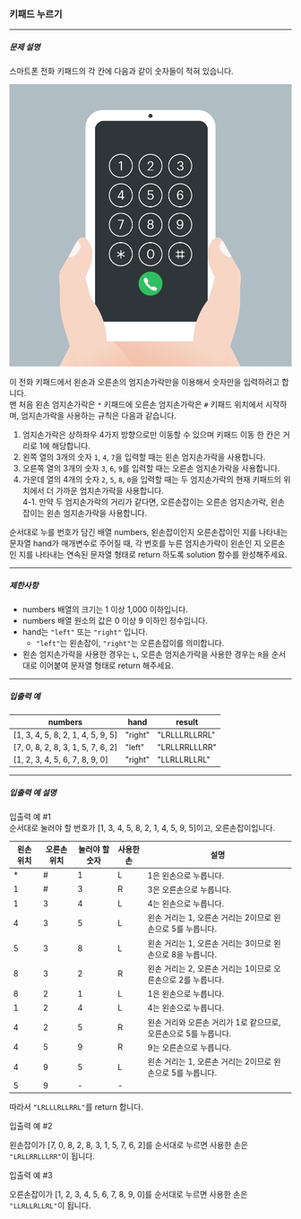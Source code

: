 ### 키패드 누르기

***

##### 문제 설명
스마트폰 전화 키패드의 각 칸에 다음과 같이 숫자들이 적혀 있습니다.

![image](..\images\kakao_phone1.png)

이 전화 키패드에서 왼손과 오른손의 엄지손가락만을 이용해서 숫자만을 입력하려고 합니다.   
맨 처음 왼손 엄지손가락은 ```*``` 키패드에 오른손 엄지손가락은 ```#``` 키패드 위치에서 시작하며, 엄지손가락을 사용하는 규칙은 다음과 같습니다.

1. 엄지손가락은 상하좌우 4가지 방향으로만 이동할 수 있으며 키패드 이동 한 칸은 거리로 1에 해당합니다.   
2. 왼쪽 열의 3개의 숫자 ```1```, ```4```, ```7```을 입력할 때는 왼손 엄지손가락을 사용합니다.   
3. 오른쪽 열의 3개의 숫자 ```3```, ```6```, ```9```를 입력할 때는 오른손 엄지손가락을 사용합니다.   
4. 가운데 열의 4개의 숫자 ```2```, ```5```, ```8```, ```0```을 입력할 때는 두 엄지손가락의 현재 키패드의 위치에서 더 가까운 엄지손가락을 사용합니다.   
    4-1. 만약 두 엄지손가락의 거리가 같다면, 오른손잡이는 오른손 엄지손가락, 왼손잡이는 왼손 엄지손가락을 사용합니다.
    
순서대로 누를 번호가 담긴 배열 numbers, 왼손잡이인지 오른손잡이인 지를 나타내는 문자열 hand가 매개변수로 주어질 때, 각 번호를 누른 엄지손가락이 왼손인 지 오른손인 지를 나타내는 연속된 문자열 형태로 return 하도록 solution 함수를 완성해주세요.

***

##### 제한사항
* numbers 배열의 크기는 1 이상 1,000 이하입니다.
* numbers 배열 원소의 값은 0 이상 9 이하인 정수입니다.
* hand는 ```"left"``` 또는 ```"right"``` 입니다.
    * ```"left"```는 왼손잡이, ```"right"```는 오른손잡이를 의미합니다.
* 왼손 엄지손가락을 사용한 경우는 ```L```, 오른손 엄지손가락을 사용한 경우는 ```R```을 순서대로 이어붙여 문자열 형태로 return 해주세요.

***

##### 입출력 예
|numbers|hand|result|
|---|---|---|
|[1, 3, 4, 5, 8, 2, 1, 4, 5, 9, 5]|"right"|"LRLLLRLLRRL"|
|[7, 0, 8, 2, 8, 3, 1, 5, 7, 6, 2]|"left"|"LRLLRRLLLRR"|
|[1, 2, 3, 4, 5, 6, 7, 8, 9, 0]|"right"|"LLRLLRLLRL"|

***

##### 입출력 예 설명
입출력 예 #1   
순서대로 눌러야 할 번호가 [1, 3, 4, 5, 8, 2, 1, 4, 5, 9, 5]이고, 오른손잡이입니다.

|왼손 위치|오른손 위치|눌러야 할 숫자|사용한 손|설명|
|---|---|---|---|---|
|*|#|1|L|1은 왼손으로 누릅니다.|
|1|#|3|R|3은 오른손으로 누릅니다.|
|1|3|4|L|4는 왼손으로 누릅니다.|
|4|3|5|L|왼손 거리는 1, 오른손 거리는 2이므로 왼손으로 5를 누릅니다.|
|5|3|8|L|왼손 거리는 1, 오른손 거리는 3이므로 왼손으로 8을 누릅니다.|
|8|3|2|R|왼손 거리는 2, 오른손 거리는 1이므로 오른손으로 2를 누릅니다.|
|8|2|1|L|1은 왼손으로 누릅니다.|
|1|2|4|L|4는 왼손으로 누릅니다.|
|4|2|5|R|왼손 거리와 오른손 거리가 1로 같으므로, 오른손으로 5를 누릅니다.|
|4|5|9|R|9는 오른손으로 누릅니다.|
|4|9|5|L|왼손 거리는 1, 오른손 거리는 2이므로 왼손으로 5를 누릅니다.|
|5|9|-|-||

따라서 ```"LRLLLRLLRRL"```를 return 합니다.

입출력 예 #2

왼손잡이가 [7, 0, 8, 2, 8, 3, 1, 5, 7, 6, 2]를 순서대로 누르면 사용한 손은 ```"LRLLRRLLLRR"```이 됩니다.

입출력 예 #3

오른손잡이가 [1, 2, 3, 4, 5, 6, 7, 8, 9, 0]를 순서대로 누르면 사용한 손은 ```"LLRLLRLLRL"```이 됩니다.